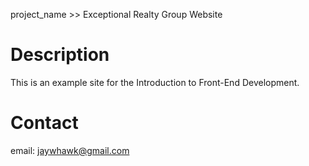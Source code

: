 project_name >> Exceptional Realty Group Website

# Description

This is an example site for the Introduction to Front-End Development.

# Contact

email: jaywhawk@gmail.com
